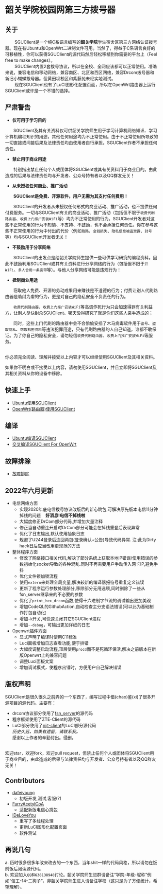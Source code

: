 # 韶关学院校园网第三方拨号器


## 关于
&nbsp;&nbsp;&nbsp;&nbsp;&nbsp;&nbsp;&nbsp;&nbsp;SGUClient是一个纯C系语言编写的**韶关学院**学生宿舍区第三方网络认证拨号器。现在有Ubuntu和OpenWrt二进制文件可用。当然了，得益于C系语言良好的可移植性，你可以获得SGUClient的源代码然后轻松移植到你需要的平台上（Feel free to make changes）。
<br>&nbsp;&nbsp;&nbsp;&nbsp;&nbsp;&nbsp;&nbsp;&nbsp;SGUClient内置2套拨号协议，所以在全校、全网应该都可以正常使用。准确来说，兼容电信和移动网络，兼容南区、北区和西区网络，兼容Drcom拨号器和新旧小蝴蝶拨号器。但黄田坝校区和紫藤苑未经实地测试。
<br>&nbsp;&nbsp;&nbsp;&nbsp;&nbsp;&nbsp;&nbsp;&nbsp;现在SGUClient也有了LuCI图形化配置页面，所以在OpenWrt路由器上运行SGUClient或许是一个不错的选择。

## 严肃警告
- **仅可用于学习目的**

&nbsp;&nbsp;&nbsp;&nbsp;&nbsp;&nbsp;&nbsp;SGUClient及其有关资料仅可供韶关学院师生用于学习计算机网络知识、学习计算机编程知识的用途，其他任何用途均为不正常使用。由于不正常使用所导致的一切直接或间接后果及法律责任均由使用者自行承担，SGUClient作者不承担任何责任。
- **禁止用于商业用途**

&nbsp;&nbsp;&nbsp;&nbsp;&nbsp;&nbsp;&nbsp;特别指出禁止任何个人或团体将SGUClient或其有关资料用于商业目的。由此造成的后果与法律责任均与开发者、公众号持有者以及QQ群友无关！
- **从未授权任何商业、推广活动**

&nbsp;&nbsp;&nbsp;&nbsp;&nbsp;&nbsp;&nbsp;**SGUClient是免费、开源软件，用户无需为其支付任何费用！**

&nbsp;&nbsp;&nbsp;&nbsp;&nbsp;&nbsp;&nbsp;SGUClient的开发者从未授权任何形式的商业活动、推广活动，也不提供任何付费服务。一切与SGUClient有关的商业活动、推广活动（包括但不限于`收费代刷路由器`、`收费上门推广安装WiFi`等）均为不正常使用的行为。SGUClient开发者对这些不正常使用的行为不知情、不支持、不鼓励，也不会承担任何责任。你在参与这些不正常使用的行为中付出的代价（例如`跑路`、`金钱损失`、`隐私信息被盗泄露`、`封号`等）均与SGUClient开发者无关！
- **不鼓励用于分享网络**

&nbsp;&nbsp;&nbsp;&nbsp;&nbsp;&nbsp;&nbsp;SGUClient的出发点是给韶关学院师生提供一些可供学习研究的编程资料，因此不鼓励利用SGUClient或其有关资料进行分享网络的行为（包括但不限于`开WiFi`、`多人合用一条宽带`等）。与他人分享网络可能是违规行为！
- **抵制商业用途**

&nbsp;&nbsp;&nbsp;&nbsp;&nbsp;&nbsp;&nbsp;窃取他人免费、开源的劳动成果用来赚钱是不道德的行为；付费让别人代刷路由器是助纣为虐的行为，更是对自己的隐私安全不负责任的行为。

&nbsp;&nbsp;&nbsp;&nbsp;&nbsp;&nbsp;&nbsp;`收费代刷路由器`、`收费上门推广安装WiFi`等高调作死行为只会加速得罪有关利益方，让别人尽快封杀SGUClient。哪天没得研究了就是你们这些人亲手造成的；

&nbsp;&nbsp;&nbsp;&nbsp;&nbsp;&nbsp;&nbsp;同时，这些上门代刷的路由器中会不会偷偷安插了木马病毒软件用于`盗号`、`盗取隐私`、`窃取机密资料`等违法犯罪用途，只有代刷路由器的人自己知道，谁都不敢保证。为了你自己的隐私安全，请勿轻信`收费代刷路由器`、`收费上门推广安装WiFi`等服务。

<br>
你必须完全阅读、理解并接受以上内容才可以继续使用SGUClient及其相关资料。

如果你不明白或不接受以上内容，请勿使用SGUClient，并且立即将SGUClient及其相关资料从你的设备中移除。

## 快速上手
* [Ubuntu使用SGUClient](https://github.com/dafeiyoung/sguclient/wiki/Ubuntu%E4%BD%BF%E7%94%A8SGUClient)<br>
* [OpenWrt(路由器)使用SGUClient](https://github.com/dafeiyoung/sguclient/wiki/OpenWrt(%E8%B7%AF%E7%94%B1%E5%99%A8)%E4%BD%BF%E7%94%A8SGUClient)<br>

## 编译
* [Ubuntu编译SGUClient](https://github.com/dafeiyoung/sguclient/wiki/Ubuntu%E7%BC%96%E8%AF%91SGUClient)<br>
* [交叉编译SGUClient For OpenWrt](https://github.com/dafeiyoung/sguclient/wiki/%E4%BA%A4%E5%8F%89%E7%BC%96%E8%AF%91SGUClient-For-OpenWrt)

## 故障排除
* [故障排除](https://github.com/dafeiyoung/sguclient/wiki/%E6%95%85%E9%9A%9C%E6%8E%92%E9%99%A4)


## 2022年六月更新
  - 电信网络方面
    * 实现2020年底电信拨号协议改版后的新心跳包,可解决原先版本电信11分钟掉线的问题   &nbsp;&nbsp; **好消息!电信不掉线啦**
    * 大幅度修正DrCom部分代码,并增加大量注释
    * 修正当自动重连开启时DrCom部分可能会在掉线重登后表现异常
    * 优化了日志输出,默认使用抽象日志
    * 规避了U244登录后连回两包(登录确认+公告)导致代码异常. 注:此为Dirty hack日后应当改用更规范的方法
  - 整体程序方面
    * 修改了网络接口相关代码,解决了部分系统上获取本地IP错误/使用错误的参数初始化socket导致的各种混乱.同时不再需要用户手动传入网卡IP,避免手抖
    * 优化文件锁加锁流程
    * 使用`extern`来处理全局变量,解决较新的编译器报符号重复定义错误
    * 更新了程序运行参数处理部分,移除部分无用选项,同时删除了一些从fsn_server继承来的不必要的参数
    * 优化了`print_hex_drcom`函数,使得十六进制字节流的调试输出更加美观
    * 增加CodeQL的GithubAction,自动检查主分支语法错误(可以此为基础制作打包自动化)
    * 增加`-k`开关,可快速关闭其它SGUClient进程
    * 增加`--debug`，可输出更加详细的日志
  - Openwrt插件方面
    * 显式声明了编译时使用C11标准
    * Luci面板增加日志查看功能,便于排错
    * 大幅度调整启动流程,顶层使用`procd`而不是死循环保活,解决之前版本在新版Openwrt上的兼容问题
    * 调整Luci面板文案
    * 增加调试模式，使程序出错时，方便用户自己解决错误



## 版权声明
SGUClient是很久很久之前弄的一个东西了，编写过程中借(chao)鉴(xi)了很多开源项目的源代码。主要有：<br>
* drcom协议部分使用了[fsn_server](https://github.com/YSunLIN/fsn_server)的源代码
* 程序框架使用了ZTE-Client的源代码
* LuCI部分使用了[njit-client](http://www.cnblogs.com/mayswind/p/3468124.html)的LuCI部分源代码
<br>_历史久远，如果有遗留，请联系我。_
<br>感谢以上作者的辛勤付出。侵删。
<br>
欢迎star，欢迎fork，欢迎pull request，但禁止任何个人或团体将SGUClient用于商业目的，由此造成的后果与法律责任均与开发者、公众号持有者以及QQ群友无关！

## Contributors
 - [dafeiyoung](https://github.com/dafeiyoung/)
    * 初版开发,测试,客服(?)
 - [FurryAcetylCoA](https://github.com/FurryAcetylCoA)
    * 适配新版电信心跳包
 - [IDeLoveYou](https://github.com/IDeLoveYou)
   *  重写了多线程处理
   *  更新LuCI图形化配置页面
   *  软件测试

## 再说几句
a. 历时很多很多年改来改去的一个东西，当年shit一样的代码风格，所以请勿在饭前饭后阅读源代码。
<br>
b. 欢迎加入`QQ群638138948`讨论。韶关学院师生进群请备注“学院-年级-昵称”例如“信工-14-二狗子”，非韶关学院师生进入请备注学校（这只是为了方便统计，希望理解）。
